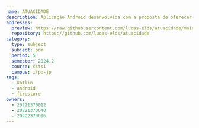 ```yaml
---
name: ATUACIDADE
description: Aplicação Android desenvolvida com a proposta de oferecer aos usuários um espaço para dar destaque aos problemas da cidade em que vivem.
addresses:
  preview: https://raw.githubusercontent.com/lucas-elds/atuacidade/main/preview.png
  repository: https://github.com/lucas-elds/atuacidade
category:
  type: subject
  subject: pdm
  period: 5
  semester: 2024.2
  course: cstsi
  campus: ifpb-jp
tags:
  - kotlin
  - android
  - firestore
owners:
  - 20221370012
  - 20221370040
  - 20222370016
---
```

